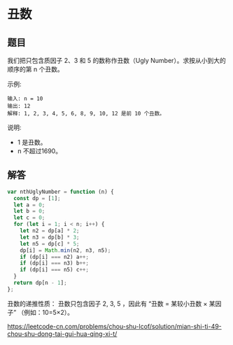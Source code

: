 # 丑数

## 题目
我们把只包含质因子 2、3 和 5 的数称作丑数（Ugly Number）。求按从小到大的顺序的第 n 个丑数。

示例:
```
输入: n = 10
输出: 12
解释: 1, 2, 3, 4, 5, 6, 8, 9, 10, 12 是前 10 个丑数。
```
说明:  
* 1 是丑数。
* n 不超过1690。

## 解答
```js
var nthUglyNumber = function (n) {
  const dp = [1];
  let a = 0;
  let b = 0;
  let c = 0;
  for (let i = 1; i < n; i++) {
    let n2 = dp[a] * 2;
    let n3 = dp[b] * 3;
    let n5 = dp[c] * 5;
    dp[i] = Math.min(n2, n3, n5);
    if (dp[i] === n2) a++;
    if (dp[i] === n3) b++;
    if (dp[i] === n5) c++;
  }
  return dp[n - 1];
};
```

丑数的递推性质： 丑数只包含因子 2, 3, 5 ，因此有 “丑数 = 某较小丑数 × 某因子” （例如：10=5×2）。

https://leetcode-cn.com/problems/chou-shu-lcof/solution/mian-shi-ti-49-chou-shu-dong-tai-gui-hua-qing-xi-t/